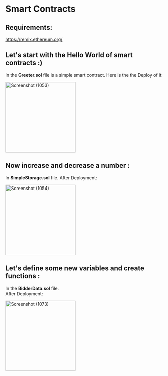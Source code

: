 # Smart Contracts
## Requirements:
https://remix.ethereum.org/
## Let's start with the Hello World of smart contracts :)
 In the **Greeter.sol** file is a simple smart contract.
 Here is the the Deploy of it:
 
<img width="224" alt="Screenshot (1053)" src="https://user-images.githubusercontent.com/41547574/94669297-ea9c9f80-031d-11eb-9198-726b44b43e21.png">  

## Now increase and decrease a number :

In **SimpleStorage.sol** file.
After Deployment:

<img width="224" alt="Screenshot (1054)" src="https://user-images.githubusercontent.com/41547574/94677328-91d30400-0329-11eb-85a7-7c9ce28dea11.png">

## Let's define some new variables and create functions :  
In the **BidderData.sol** file.  
After Deployment:  

<img width="224" alt="Screenshot (1073)" src="https://user-images.githubusercontent.com/41547574/95306131-d879ae80-0893-11eb-8238-87784d910bc9.png">
